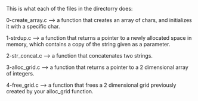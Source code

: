 This is what each of the files in the directorry does:

0-create_array.c --> a function that creates an array of chars, and initializes it with a specific char.

1-strdup.c --> a function that returns a pointer to a newly allocated space in memory, which contains a copy of the string given as a parameter.

2-str_concat.c --> a function that concatenates two strings.

3-alloc_grid.c --> a function that returns a pointer to a 2 dimensional array of integers.

4-free_grid.c --> a function that frees a 2 dimensional grid previously created by your alloc_grid function.
